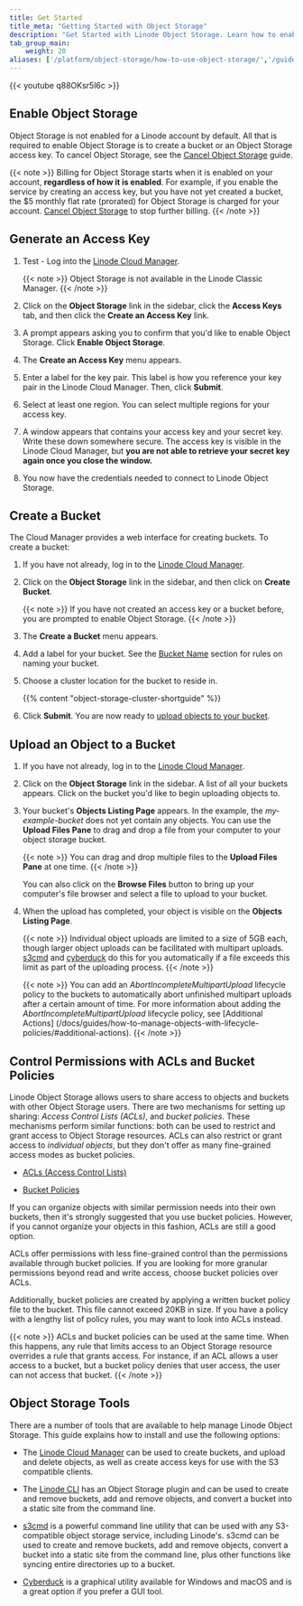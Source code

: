 ```yaml
---
title: Get Started
title_meta: "Getting Started with Object Storage"
description: "Get Started with Linode Object Storage. Learn how to enable Object Storage, create an Object Storage key pair, create a bucket, upload an object to a bucket, and cancel Object Storage."
tab_group_main:
    weight: 20
aliases: ['/platform/object-storage/how-to-use-object-storage/','/guides/how-to-use-object-storage/']
---
```


{{< youtube q88OKsr5l6c >}}

## Enable Object Storage

Object Storage is not enabled for a Linode account by default. All that is required to enable Object Storage is to create a bucket or an Object Storage access key. To cancel Object Storage, see the [Cancel Object Storage](/docs/products/storage/object-storage/guides/cancel/) guide.

{{< note >}}
Billing for Object Storage starts when it is enabled on your account, **regardless of how it is enabled**. For example, if you enable the service by creating an access key, but you have not yet created a bucket, the $5 monthly flat rate (prorated) for Object Storage is charged for your account. [Cancel Object Storage](/docs/products/storage/object-storage/guides/cancel/) to stop further billing.
{{< /note >}}

## Generate an Access Key

1. Test - Log into the [Linode Cloud Manager](https://cloud.linode.com).

    {{< note >}}
    Object Storage is not available in the Linode Classic Manager.
    {{< /note >}}

1. Click on the **Object Storage** link in the sidebar, click the **Access Keys** tab, and then click the **Create an Access Key** link.

1. A prompt appears asking you to confirm that you'd like to enable Object Storage. Click **Enable Object Storage**.

1. The **Create an Access Key** menu appears.

1. Enter a label for the key pair. This label is how you reference your key pair in the Linode Cloud Manager. Then, click **Submit**.

1. Select at least one region. You can select multiple regions for your access key.

2. A window appears that contains your access key and your secret key. Write these down somewhere secure. The access key is visible in the Linode Cloud Manager, but **you are not able to retrieve your secret key again once you close the window.**

3. You now have the credentials needed to connect to Linode Object Storage.

## Create a Bucket

The Cloud Manager provides a web interface for creating buckets. To create a bucket:

1.  If you have not already, log in to the [Linode Cloud Manager](https://cloud.linode.com).

1.  Click on the **Object Storage** link in the sidebar, and then click on **Create Bucket**.

    {{< note >}}
    If you have not created an access key or a bucket before, you are prompted to enable Object Storage.
    {{< /note >}}

1.  The **Create a Bucket** menu appears.

1.  Add a label for your bucket. See the [Bucket Name](/docs/products/storage/object-storage/guides/manage-buckets/#create-a-bucket) section for rules on naming your bucket.

1.  Choose a cluster location for the bucket to reside in.

      {{% content "object-storage-cluster-shortguide" %}}

1.  Click **Submit**. You are now ready to [upload objects to your bucket](#upload-objects-to-a-bucket).

## Upload an Object to a Bucket

1.  If you have not already, log in to the [Linode Cloud Manager](https://cloud.linode.com).

1.  Click on the **Object Storage** link in the sidebar. A list of all your buckets appears. Click on the bucket you'd like to begin uploading objects to.

1. Your bucket's **Objects Listing Page** appears. In the example, the *my-example-bucket* does not yet contain any objects. You can use the **Upload Files Pane** to drag and drop a file from your computer to your object storage bucket.

    {{< note >}}
    You can drag and drop multiple files to the **Upload Files Pane** at one time.
    {{< /note >}}

   You can also click on the **Browse Files** button to bring up your computer's file browser and select a file to upload to your bucket.

1.  When the upload has completed, your object is visible on the **Objects Listing Page**.

    {{< note >}}
    Individual object uploads are limited to a size of 5GB each, though larger object uploads can be facilitated with multipart uploads. [s3cmd](#s3cmd) and [cyberduck](#cyberduck) do this for you automatically if a file exceeds this limit as part of the uploading process.
    {{< /note >}}

    {{< note >}}
    You can add an *AbortIncompleteMultipartUpload* lifecycle policy to the buckets to automatically abort unfinished multipart uploads after a certain amount of time. For more information about adding the *AbortIncompleteMultipartUpload* lifecycle policy, see [Additional Actions] (/docs/guides/how-to-manage-objects-with-lifecycle-policies/#additional-actions).
    {{< /note >}}

## Control Permissions with ACLs and Bucket Policies

Linode Object Storage allows users to share access to objects and buckets with other Object Storage users. There are two mechanisms for setting up sharing: *Access Control Lists (ACLs)*, and *bucket policies*. These mechanisms perform similar functions: both can be used to restrict and grant access to Object Storage resources. ACLs can also restrict or grant access to *individual objects*, but they don't offer as many fine-grained access modes as bucket policies.

- [ACLs (Access Control Lists)](/docs/products/storage/object-storage/guides/acls/)

- [Bucket Policies](/docs/products/storage/object-storage/guides/bucket-policies/)

If you can organize objects with similar permission needs into their own buckets, then it's strongly suggested that you use bucket policies. However, if you cannot organize your objects in this fashion, ACLs are still a good option.

ACLs offer permissions with less fine-grained control than the permissions available through bucket policies. If you are looking for more granular permissions beyond read and write access, choose bucket policies over ACLs.

Additionally, bucket policies are created by applying a written bucket policy file to the bucket. This file cannot exceed 20KB in size. If you have a policy with a lengthy list of policy rules, you may want to look into ACLs instead.

{{< note >}}
ACLs and bucket policies can be used at the same time. When this happens, any rule that limits access to an Object Storage resource overrides a rule that grants access. For instance, if an ACL allows a user access to a bucket, but a bucket policy denies that user access, the user can not access that bucket.
{{< /note >}}

## Object Storage Tools

There are a number of tools that are available to help manage Linode Object Storage. This guide explains how to install and use the following options:

- The [Linode Cloud Manager](/docs/products/storage/object-storage/guides/) can be used to create buckets, and upload and delete objects, as well as create access keys for use with the S3 compatible clients.

- The [Linode CLI](/docs/products/storage/object-storage/guides/linode-cli/) has an Object Storage plugin and can be used to create and remove buckets, add and remove objects, and convert a bucket into a static site from the command line.

- [s3cmd](/docs/products/storage/object-storage/guides/s3cmd/) is a powerful command line utility that can be used with any S3-compatible object storage service, including Linode's. s3cmd can be used to create and remove buckets, add and remove objects, convert a bucket into a static site from the command line, plus other functions like syncing entire directories up to a bucket.

- [Cyberduck](/docs/products/storage/object-storage/guides/cyberduck/) is a graphical utility available for Windows and macOS and is a great option if you prefer a GUI tool.
